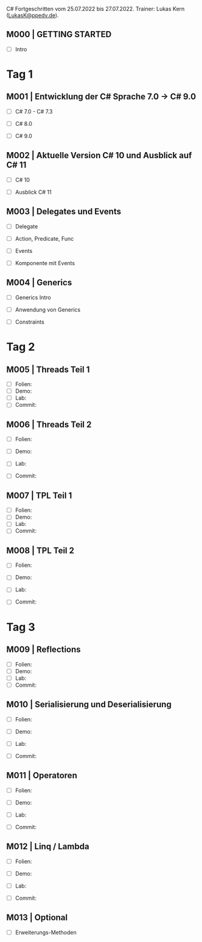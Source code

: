 C# Fortgeschritten vom 25.07.2022 bis 27.07.2022. Trainer: Lukas Kern (LukasK@ppedv.de).

## M000 | GETTING STARTED
- [ ] Intro

# Tag 1

## M001 | Entwicklung der C# Sprache 7.0 -> C# 9.0

- [ ] C# 7.0 - C# 7.3
- [ ] C# 8.0
- [ ] C# 9.0


## M002 | Aktuelle Version C# 10 und Ausblick auf C# 11

- [ ] C# 10
- [ ] Ausblick C# 11


## M003 | Delegates und Events

- [ ] Delegate
- [ ] Action, Predicate, Func
- [ ] Events
- [ ] Komponente mit Events


## M004 | Generics

- [ ] Generics Intro
- [ ] Anwendung von Generics
- [ ] Constraints



# Tag 2

## M005 | Threads Teil 1

- [ ] Folien:
- [ ] Demo:
- [ ] Lab:
- [ ] Commit:

## M006 | Threads Teil 2

- [ ] Folien:
- [ ] Demo:
- [ ] Lab:
- [ ] Commit:


## M007 | TPL Teil 1

- [ ] Folien:
- [ ] Demo:
- [ ] Lab:
- [ ] Commit:

## M008 | TPL Teil 2

- [ ] Folien:
- [ ] Demo:
- [ ] Lab:
- [ ] Commit:


# Tag 3

## M009 | Reflections

- [ ] Folien:
- [ ] Demo:
- [ ] Lab:
- [ ] Commit:

## M010 | Serialisierung und Deserialisierung 

- [ ] Folien:
- [ ] Demo:
- [ ] Lab:
- [ ] Commit:


## M011 | Operatoren

- [ ] Folien:
- [ ] Demo:
- [ ] Lab:
- [ ] Commit:


## M012 | Linq / Lambda

- [ ] Folien:
- [ ] Demo:
- [ ] Lab:
- [ ] Commit:


## M013 | Optional

- [ ] Erweiterungs-Methoden